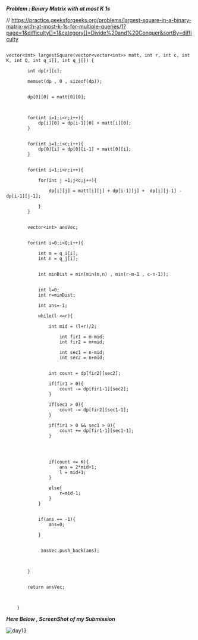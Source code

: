 
***Problem : Binary Matrix with at most K 1s***

// https://practice.geeksforgeeks.org/problems/largest-square-in-a-binary-matrix-with-at-most-k-1s-for-multiple-queries/1?page=1&difficulty[]=1&category[]=Divide%20and%20Conquer&sortBy=difficulty


```

vector<int> largestSquare(vector<vector<int>> matt, int r, int c, int K, int Q, int q_i[], int q_j[]) {
    
        int dp[r][c];
        
        memset(dp , 0 , sizeof(dp));
        
        
        dp[0][0] = matt[0][0];
        
        
    
        for(int i=1;i<r;i++){
            dp[i][0] = dp[i-1][0] + matt[i][0];
        }
        
        
        for(int i=1;i<c;i++){
            dp[0][i] = dp[0][i-1] + matt[0][i];
        }
         
        
        for(int i=1;i<r;i++){
            
            for(int j =1;j<c;j++){
            
                dp[i][j] = matt[i][j] + dp[i-1][j] +  dp[i][j-1] - dp[i-1][j-1];
                
            }
        }
        
        
        vector<int> ansVec;
        
        
        for(int i=0;i<Q;i++){
            
            int m = q_i[i];
            int n = q_j[i];
            
            
            int minDist = min(min(m,n) , min(r-m-1 , c-n-1));
            
            
            int l=0;
            int r=minDist;
            
            int ans=-1;
            
            while(l <=r){
                
                int mid = (l+r)/2;
                
                    int fir1 = m-mid;
                    int fir2 = m+mid;
                    
                    int sec1 = n-mid;
                    int sec2 = n+mid;
                    
                
                int count = dp[fir2][sec2];
                
                if(fir1 > 0){
                    count -= dp[fir1-1][sec2];
                }
                
                if(sec1 > 0){
                    count -= dp[fir2][sec1-1];
                }
                
                if(fir1 > 0 && sec1 > 0){
                    count += dp[fir1-1][sec1-1];
                }
                
                
                
                
                if(count <= K){
                    ans = 2*mid+1;
                    l = mid+1;
                }
                
                else{
                    r=mid-1;
                }
            }
            
            
            if(ans == -1){
                ans=0;
            
            }
            
             
             ansVec.push_back(ans);
            
          
            
        }
        
        
        return ansVec;
        
        
        
    }

```




***Here Below , ScreenShot of my Submission***

![day13](https://user-images.githubusercontent.com/109462762/194721039-29e6dd28-e3eb-4531-82e3-0bea1f079a06.jpg)
